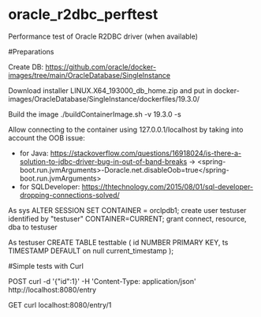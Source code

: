 # oracle_r2dbc_perftest
Performance test of Oracle R2DBC driver (when available)

#Preparations

Create DB:
https://github.com/oracle/docker-images/tree/main/OracleDatabase/SingleInstance

Download installer LINUX.X64_193000_db_home.zip and put in docker-images/OracleDatabase/SingleInstance/dockerfiles/19.3.0/

Build the image
./buildContainerImage.sh -v 19.3.0 -s

Allow connecting to the container using 127.0.0.1/localhost by taking into account the OOB issue:
- for Java: https://stackoverflow.com/questions/16918024/is-there-a-solution-to-jdbc-driver-bug-in-out-of-band-breaks -> <spring-boot.run.jvmArguments>-Doracle.net.disableOob=true</spring-boot.run.jvmArguments>
- for SQLDeveloper: https://thtechnology.com/2015/08/01/sql-developer-dropping-connections-solved/

As sys
ALTER SESSION SET CONTAINER = orclpdb1;
create user testuser identified by "testuser" CONTAINER=CURRENT;
grant connect, resource, dba to testuser

As testuser
CREATE TABLE testtable (
    id          NUMBER PRIMARY KEY,
    ts          TIMESTAMP DEFAULT on null current_timestamp
);

#Simple tests with Curl

POST
curl -d '{"id":1}' -H 'Content-Type: application/json' http://localhost:8080/entry

GET
curl localhost:8080/entry/1
